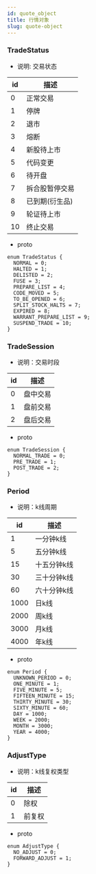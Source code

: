 ```yaml
---
id: quote_object
title: 行情对象
slug: quote-object
---
```


### TradeStatus
* 说明: 交易状态

| id | 描述  | 
|---- |-----|    
|0|正常交易|
|1|停牌|
|2|退市|
|3|熔断|
|4|新股待上市|
|5|代码变更|
|6|待开盘|
|7|拆合股暂停交易|
|8|已到期(衍生品)|
|9|轮证待上市|
|10|终止交易|


* proto
```
enum TradeStatus {
  NORMAL = 0;
  HALTED = 1;
  DELISTED = 2;
  FUSE = 3;
  PREPARE_LIST = 4;
  CODE_MOVED = 5;
  TO_BE_OPENED = 6;
  SPLIT_STOCK_HALTS = 7;
  EXPIRED = 8;
  WARRANT_PREPARE_LIST = 9;
  SUSPEND_TRADE = 10;
}
```

### TradeSession
* 说明：交易时段

| id | 描述  | 
|---- |-----|    
|0|盘中交易|
|1|盘前交易|
|2|盘后交易|


* proto
```
enum TradeSession {
  NORMAL_TRADE = 0;
  PRE_TRADE = 1;
  POST_TRADE = 2;
}
```

### Period
* 说明：k线周期

| id | 描述  | 
|---- |-----|
|1|一分钟k线|
|5|五分钟k线|
|15|十五分钟k线|
|30|三十分钟k线|
|60|六十分钟k线|
|1000|日k线|
|2000|周k线|
|3000|月k线|
|4000|年k线|

* proto
```
enum Period {
  UNKNOWN_PERIOD = 0;
  ONE_MINUTE = 1;
  FIVE_MINUTE = 5;
  FIFTEEN_MINUTE = 15;
  THIRTY_MINUTE = 30;
  SIXTY_MINUTE = 60;
  DAY = 1000;
  WEEK = 2000;
  MONTH = 3000;
  YEAR = 4000;
}
```

### AdjustType
* 说明：k线复权类型

| id | 描述  | 
|---- |-----|    
|0|除权|
|1|前复权|


* proto
```
enum AdjustType {
  NO_ADJUST = 0;
  FORWARD_ADJUST = 1;
}
```